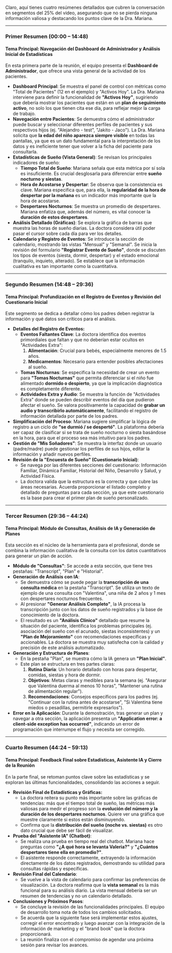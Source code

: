 Claro, aquí tienes cuatro resúmenes detallados que cubren la conversación en segmentos del 25% del video, asegurando que no se pierda ninguna información valiosa y destacando los puntos clave de la Dra. Mariana.

---

### **Primer Resumen (00:00 – 14:48)**
#### **Tema Principal: Navegación del Dashboard de Administrador y Análisis Inicial de Estadísticas**

En esta primera parte de la reunión, el equipo presenta el **Dashboard de Administrador**, que ofrece una vista general de la actividad de los pacientes.

* **Dashboard Principal**: Se muestra el panel de control con métricas como "Total de Pacientes" (12 en el ejemplo) y "Activos Hoy". La Dra. Mariana interviene para definir la funcionalidad de **"Activos Hoy"**, sugiriendo que debería mostrar los pacientes que están en un **plan de seguimiento activo**, no solo los que tienen cita ese día, para reflejar mejor la carga de trabajo.
* **Navegación entre Pacientes**: Se demuestra cómo el administrador puede buscar y seleccionar diferentes perfiles de pacientes y sus respectivos hijos (ej. "Alejandro - test", "Jakito - Jaco"). La Dra. Mariana solicita que **la edad del niño aparezca siempre visible** en todas las pantallas, ya que es un dato fundamental para la interpretación de los datos y es ineficiente tener que volver a la ficha del paciente para consultarla.
* **Estadísticas de Sueño (Vista General)**: Se revisan los principales indicadores de sueño:
    * **Tiempo Total de Sueño**: Mariana señala que esta métrica por sí sola es insuficiente. Es crucial desglosarla para diferenciar entre **sueño nocturno y siestas**.
    * **Hora de Acostarse y Despertar**: Se observa que la consistencia es clave. Mariana especifica que, para ella, la **regularidad de la hora de despertar por la mañana** es un indicador más importante que la hora de acostarse.
    * **Despertares Nocturnos**: Se muestra un promedio de despertares. Mariana enfatiza que, además del número, es vital conocer la **duración de estos despertares**.
* **Análisis Detallado (Gráficas)**: Se explora la gráfica de barras que muestra las horas de sueño diarias. La doctora considera útil poder pasar el cursor sobre cada día para ver los detalles.
* **Calendario y Registro de Eventos**: Se introduce la sección de calendario, mostrando las vistas "Mensual" y "Semanal". Se inicia la revisión del formulario **"Registrar Evento de Sueño"**, donde se discuten los tipos de eventos (siesta, dormir, despertar) y el estado emocional (tranquilo, inquieto, alterado). Se establece que la información cualitativa es tan importante como la cuantitativa.

---

### **Segundo Resumen (14:48 – 29:36)**
#### **Tema Principal: Profundización en el Registro de Eventos y Revisión del Cuestionario Inicial**

Este segmento se dedica a detallar cómo los padres deben registrar la información y qué datos son críticos para el análisis.

* **Detalles del Registro de Eventos:**
    * **Eventos Faltantes Clave**: La doctora identifica dos eventos primordiales que faltan y que no deberían estar ocultos en "Actividades Extra":
        1.  **Alimentación**: Crucial para bebés, especialmente menores de 1.5 años.
        2.  **Medicamentos**: Necesario para entender posibles afectaciones al sueño.
    * **Tomas Nocturnas**: Se especifica la necesidad de crear un evento para **"Tomas Nocturnas"** que permita diferenciar si el niño fue alimentado **dormido o despierto**, ya que la implicación diagnóstica es completamente diferente.
    * **Actividades Extra y Audio**: Se muestra la función de "Actividades Extra" donde se pueden describir eventos del día que pudieron afectar el sueño. Se valora positivamente la capacidad de **grabar un audio y transcribirlo automáticamente**, facilitando el registro de información detallada por parte de los padres.
* **Simplificación del Proceso**: Mariana sugiere simplificar la lógica de registro a un ciclo de **"se durmió / se despertó"**. La plataforma debería ser capaz de clasificar si se trata de sueño nocturno o siesta basándose en la hora, para que el proceso sea más intuitivo para los padres.
* **Gestión de "Mis Soñadores"**: Se muestra la interfaz donde un usuario (padre/madre) puede gestionar los perfiles de sus hijos, editar la información y añadir nuevos perfiles.
* **Revisión de la "Encuesta de Sueño" (Cuestionario Inicial)**:
    * Se navega por las diferentes secciones del cuestionario: Información Familiar, Dinámica Familiar, Historial del Niño, Desarrollo y Salud, y Actividad Física.
    * La doctora valida que la estructura es la correcta y que cubre las áreas necesarias. Acuerda proporcionar el listado completo y detallado de preguntas para cada sección, ya que este cuestionario es la base para crear el primer plan de sueño personalizado.

---

### **Tercer Resumen (29:36 – 44:24)**
#### **Tema Principal: Módulo de Consultas, Análisis de IA y Generación de Planes**

Esta sección es el núcleo de la herramienta para el profesional, donde se combina la información cualitativa de la consulta con los datos cuantitativos para generar un plan de acción.

* **Módulo de "Consultas"**: Se accede a esta sección, que tiene tres pestañas: "Transcript", "Plan" e "Historial".
* **Generación de Análisis con IA**:
    * Se demuestra cómo se puede pegar la **transcripción de una consulta médica** en la pestaña "Transcript". Se utiliza un texto de ejemplo de una consulta con "Valentina", una niña de 2 años y 1 mes con despertares nocturnos frecuentes.
    * Al presionar **"Generar Análisis Completo"**, la IA procesa la transcripción junto con los datos de sueño registrados y la base de conocimiento de la doctora.
    * El resultado es un **"Análisis Clínico"** detallado que resume la situación del paciente, identifica los problemas principales (ej. asociación del sueño con el acunado, siestas inconsistentes) y un **"Plan de Mejoramiento"** con recomendaciones específicas y accionables. La doctora se muestra muy satisfecha con la calidad y precisión de este análisis automatizado.
* **Generación y Estructura de Planes**:
    * En la pestaña "Plan", se muestra cómo la IA genera un **"Plan Inicial"**.
    * Este plan se estructura en tres partes claras:
        1.  **Rutina Diaria**: Un horario detallado con horas para despertar, comidas, siestas y hora de dormir.
        2.  **Objetivos**: Metas claras y medibles para la semana (ej. "Asegurar que Valentina duerma al menos 10 horas", "Mantener una rutina de alimentación regular").
        3.  **Recomendaciones**: Consejos específicos para los padres (ej. "Continuar con la rutina antes de acostarse", "Si Valentina tiene miedos o pesadillas, permitirle expresarlos").
* **Error en la Aplicación**: Durante la demostración, tras generar un plan y navegar a otra sección, la aplicación presenta un **"Application error: a client-side exception has occurred"**, indicando un error de programación que interrumpe el flujo y necesita ser corregido.

---

### **Cuarto Resumen (44:24 – 59:13)**
#### **Tema Principal: Feedback Final sobre Estadísticas, Asistente IA y Cierre de la Reunión**

En la parte final, se retoman puntos clave sobre las estadísticas y se exploran las últimas funcionalidades, consolidando las acciones a seguir.

* **Revisión Final de Estadísticas y Gráficas:**
    * La doctora reitera su punto más importante sobre las gráficas de tendencias: más que el tiempo total de sueño, las métricas más valiosas para medir el progreso son la **evolución del número y la duración de los despertares nocturnos**. Quiere ver una gráfica que muestre claramente si estos están disminuyendo.
    * Confirma que la **distribución del sueño (noche vs. siestas)** es otro dato crucial que debe ser fácil de visualizar.
* **Prueba del "Asistente IA" (Chatbot)**:
    * Se realiza una prueba en tiempo real del chatbot. Mariana hace preguntas como **"¿A qué hora se levanta Valeria?"** y **"¿Cuántos despertares tiene ella en promedio?"**.
    * El asistente responde correctamente, extrayendo la información directamente de los datos registrados, demostrando su utilidad para consultas rápidas y específicas.
* **Revisión Final del Calendario**:
    * Se vuelve a la vista de calendario para confirmar las preferencias de visualización. La doctora reafirma que la **vista semanal** es la más funcional para su análisis diario. La vista mensual debería ser un resumen de tendencias y no un calendario detallado.
* **Conclusiones y Próximos Pasos**:
    * Se concluye la revisión de las funcionalidades principales. El equipo de desarrollo toma nota de todos los cambios solicitados.
    * Se acuerda que la siguiente fase será implementar estos ajustes, corregir el error encontrado y luego avanzar con la integración de la información de marketing y el "brand book" que la doctora proporcionará.
    * La reunión finaliza con el compromiso de agendar una próxima sesión para revisar los avances.